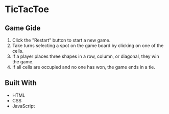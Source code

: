 # TicTacToe

## Game Gide
1. Click the "Restart" button to start a new game.
2. Take turns selecting a spot on the game board by clicking on one of the cells.
3. If a player places three shapes in a row, column, or diagonal, they win the game.
4. If all cells are occupied and no one has won, the game ends in a tie.

## Built With  
- HTML
- CSS
- JavaScript
